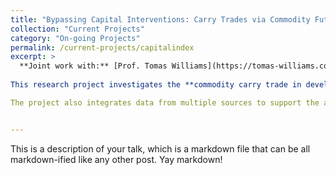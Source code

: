 ```yaml
---
title: "Bypassing Capital Interventions: Carry Trades via Commodity Futures Market"
collection: "Current Projects"
category: "On-going Projects"
permalink: /current-projects/capitalindex
excerpt: >
  **Joint work with:** [Prof. Tomas Williams](https://tomas-williams.com/)
  
This research project investigates the **commodity carry trade in developing countries**, with a focus on the interplay between **liquidity risk, capital controls, and carry trade returns**. The study tests two key hypotheses: (1) **Commodity liquidity risk significantly reduces carry trade returns** (estimated impact: -0.226), and (2) **The negative effect of liquidity risk is amplified in the presence of capital controls**. To empirically validate these hypotheses, the project employs a **Staggered-Difference-in-Differences (Staggered-DID) approach**, leveraging granular daily intervention data from **4,000 capital control events** in the **Global Trade Alert (GTA) dataset** to analyze the effects of capital control policies on carry trade returns.

The project also integrates data from multiple sources to support the analysis. A **Large Language Model (LLM)** is utilized to extract regional information from **25,035 commodity contracts** within the **Refinitiv dataset**, which is then merged with **Bloomberg’s daily carry trade returns**. This integration facilitates a comprehensive analysis of how **liquidity risk influences carry trade returns** and provides novel insights into the **equilibrium conditions of the commodity carry trade market**. The findings from this project were presented at the **94th Annual Meeting of the Southern Economics Association (SEA) in November 2024**, sparking discussions on the implications of **liquidity risk for international capital flows and commodity market dynamics**.


---
```



This is a description of your talk, which is a markdown file that can be all markdown-ified like any other post. Yay markdown!
